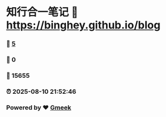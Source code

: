 # 知行合一笔记 :link: https://binghey.github.io/blog 
### :page_facing_up: [5](https://binghey.github.io/blog/tag.html) 
### :speech_balloon: 0 
### :hibiscus: 15655 
### :alarm_clock: 2025-08-10 21:52:46 
### Powered by :heart: [Gmeek](https://github.com/Meekdai/Gmeek)
